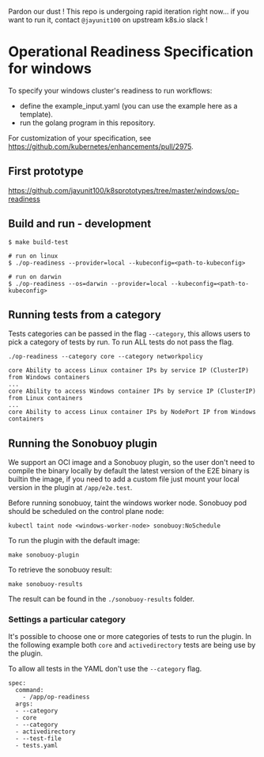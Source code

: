 Pardon our dust ! This repo is undergoing rapid iteration right now... if you want to run it, 
contact `@jayunit100` on upstream k8s.io slack !

# Operational Readiness Specification for windows

To specify your windows cluster's readiness to run workflows:

- define the example_input.yaml (you can use the example here as a template).
- run the golang program in this repository.

For customization of your specification, see https://github.com/kubernetes/enhancements/pull/2975. 

## First prototype

https://github.com/jayunit100/k8sprototypes/tree/master/windows/op-readiness

## Build and run - development

```
$ make build-test

# run on linux
$ ./op-readiness --provider=local --kubeconfig=<path-to-kubeconfig>

# run on darwin
$ ./op-readiness --os=darwin --provider=local --kubeconfig=<path-to-kubeconfig>
```

## Running tests from a category

Tests categories can be passed in the flag `--category`, this allows users to pick a category of tests by run.
To run ALL tests do not pass the flag.

```
./op-readiness --category core --category networkpolicy

core Ability to access Linux container IPs by service IP (ClusterIP) from Windows containers
...
core Ability to access Windows container IPs by service IP (ClusterIP) from Linux containers
...
core Ability to access Linux container IPs by NodePort IP from Windows containers
```

## Running the Sonobuoy plugin

We support an OCI image and a Sonobuoy plugin, so the user don't need to compile the binary locally
by default the latest version of the E2E binary is builtin the image, if you need to add a custom file
just mount your local version in the plugin at `/app/e2e.test`.

Before running sonobuoy, taint the windows worker node. Sonobuoy pod should be scheduled on the control plane node:

```
kubectl taint node <windows-worker-node> sonobuoy:NoSchedule
```

To run the plugin with the default image:

```
make sonobuoy-plugin
```

To retrieve the sonobuoy result:

```
make sonobuoy-results
```

The result can be found in the `./sonobuoy-results` folder.

### Settings a particular category

It's possible to choose one or more categories of tests to run the plugin. In the following
example both `core` and `activedirectory` tests are being use by the plugin.

To allow all tests in the YAML don't use the `--category` flag.

```
spec:
  command:
    - /app/op-readiness
  args:
  - --category 
  - core
  - --category 
  - activedirectory
  - --test-file 
  - tests.yaml
````
